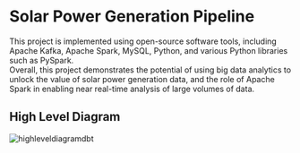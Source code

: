 # Solar Power Generation Pipeline
This project is implemented using open-source software tools, including Apache Kafka, Apache Spark, MySQL, Python, and various Python libraries such as PySpark. 
\
Overall, this project demonstrates the potential of using big data analytics to unlock the value of solar power generation data, and the role of Apache Spark in enabling near real-time analysis of large volumes of data.
## High Level Diagram
![highleveldiagramdbt](https://user-images.githubusercontent.com/85937627/235295261-c4abf34a-c657-4b6d-9f43-b6dcb900e607.jpg)
